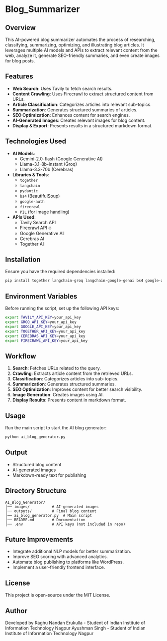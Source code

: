 # Blog_Summarizer


## Overview
This AI-powered blog summarizer automates the process of researching, classifying, summarizing, optimizing, and illustrating blog articles. It leverages multiple AI models and APIs to extract relevant content from the web, analyze it, generate SEO-friendly summaries, and even create images for blog posts.

## Features
- **Web Search**: Uses Tavily to fetch search results.
- **Content Crawling**: Uses Firecrawl to extract structured content from URLs.
- **Article Classification**: Categorizes articles into relevant sub-topics.
- **Summarization**: Generates structured summaries of articles.
- **SEO Optimization**: Enhances content for search engines.
- **AI-Generated Images**: Creates relevant images for blog content.
- **Display & Export**: Presents results in a structured markdown format.

## Technologies Used
- **AI Models**:
  - Gemini-2.0-flash (Google Generative AI)
  - Llama-3.1-8b-instant (Groq)
  - Llama-3.3-70b (Cerebras)
- **Libraries & Tools**:
  - `together`
  - `langchain`
  - `pydantic`
  - `bs4` (BeautifulSoup)
  - `google-auth`
  - `firecrawl`
  - `PIL` (for image handling)
- **APIs Used**:
  - Tavily Search API 
  - Firecrawl API 🔥
  - Google Generative AI 
  - Cerebras AI
  - Together AI

## Installation
Ensure you have the required dependencies installed:
```sh
pip install together langchain-groq langchain-google-genai bs4 google-auth google-auth-oauthlib googleapiclient langchain-community pydantic python-dotenv PIL langchain_cerebras langgraph
```

## Environment Variables
Before running the script, set up the following API keys:
```sh
export TAVILY_API_KEY=your_api_key
export GROQ_API_KEY=your_api_key
export GOOGLE_API_KEY=your_api_key
export TOGETHER_API_KEY=your_api_key
export CEREBRAS_API_KEY=your_api_key
export FIRECRAWL_API_KEY=your_api_key
```

## Workflow
1. **Search**: Fetches URLs related to the query.
2. **Crawling**: Extracts article content from the retrieved URLs.
3. **Classification**: Categorizes articles into sub-topics.
4. **Summarization**: Generates structured summaries.
5. **SEO Optimization**: Improves content for better search visibility.
6. **Image Generation**: Creates images using AI.
7. **Display Results**: Presents content in markdown format.

## Usage
Run the main script to start the AI blog generator:
```sh
python ai_blog_generator.py
```

## Output
- Structured blog content
- AI-generated images
- Markdown-ready text for publishing

## Directory Structure
```
AI_Blog_Generator/
│── images/          # AI-generated images
│── outputs/         # Final blog content
│── ai_blog_generator.py  # Main script
│── README.md        # Documentation
│── .env             # API keys (not included in repo)
```

## Future Improvements
- Integrate additional NLP models for better summarization.
- Improve SEO scoring with advanced analytics.
- Automate blog publishing to platforms like WordPress.
- Implement a user-friendly frontend interface.

## License
This project is open-source under the MIT License.

## Author
Developed by Raghu Nandan Erukulla - Student of Indian Institute of Information Technology Nagpur
             Ayushman Singh - Student of Indian Institute of Information Technology Nagpur
